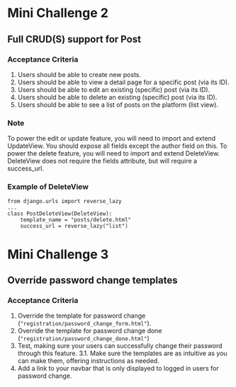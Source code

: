 # Mini Challenge 2
## Full CRUD(S) support for Post
### Acceptance Criteria
1. Users should be able to create new posts.
2. Users should be able to view a detail page for a specific post (via its ID).
3. Users should be able to edit an existing (specific) post (via its ID).
4. Users should be able to delete an existing (specific) post (via its ID).
5. Users should be able to see a list of posts on the platform (list view).
### Note
To power the edit or update feature, you will need to import and extend UpdateView. You should expose all fields except the author field on this.
To power the delete feature, you will need to import and extend DeleteView. DeleteView does not require the fields attribute, but will require a success_url.
### Example of DeleteView
```
from django.urls import reverse_lazy
...
class PostDeleteView(DeleteView):
    template_name = "posts/delete.html"
    success_url = reverse_lazy("list")
```

# Mini Challenge 3
## Override password change templates
### Acceptance Criteria
1. Override the template for password change (`"registration/password_change_form.html"`).
2. Override the template for password change done (`"registration/password_change_done.html"`)
3. Test, making sure your users can successfully change their password through this feature.
3.1. Make sure the templates are as intuitive as you can make them, offering instructions as needed.
4. Add a link to your navbar that is only displayed to logged in users for password change.